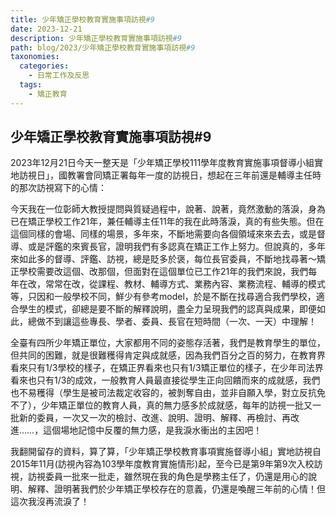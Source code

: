 ```yaml
---
title: 少年矯正學校教育實施事項訪視#9
date: 2023-12-21
description: 少年矯正學校教育實施事項訪視#9
path: blog/2023/少年矯正學校教育實施事項訪視#9
taxonomies:
  categories: 
    - 日常工作及反思
  tags: 
    - 矯正教育
---
```

## 少年矯正學校教育實施事項訪視#9
2023年12月21日今天一整天是「少年矯正學校111學年度教育實施事項督導小組實地訪視日」，國教署會同矯正署每年一度的訪視日，想起在三年前還是輔導主任時的那次訪視寫下的心情：

今天我在一位彰師大教授提問與質疑過程中，說著、說著，竟然激動的落淚，身為已在矯正學校工作21年，兼任輔導主任11年的我在此時落淚，真的有些失態。但在這個同樣的會場、同樣的場景，多年來，不斷地需要向各個領域來來去去，或是督導、或是評鑑的來賓長官，證明我們有多認真在矯正工作上努力。但說真的，多年來如此多的督導、評鑑、訪視，總是貶多於褒，每位長官委員，不斷地找尋著～矯正學校需要改這個、改那個，但面對在這個單位已工作21年的我們來說，我們每年在改，常常在改，從課程、教材、輔導方式、業務內容、業務流程、輔導的模式等，只因和一般學校不同，鮮少有參考model，於是不斷在找尋適合我們學校，適合學生的模式，卻總是要不斷的解釋說明，盡全力呈現我們的認真與成果，即便如此，總做不到讓這些專長、學者、委員、長官在短時間（一次、一天）中理解！

全臺有四所少年矯正單位，大家都用不同的姿態存活著，我們是教育學生的單位，但共同的困難，就是很難穫得肯定與成就感，因為我們百分之百的努力，在教育界看來只有1/3學校的樣子，在矯正界看來也只有1/3矯正單位的樣子，在少年司法界看來也只有1/3的成效，一般教育人員最直接從學生正向回饋而來的成就感，我們也不易穫得（學生是被司法裁定收容的，被剝奪自由，並非自願入學，對立反抗免不了），少年矯正單位的教育人員，真的無力感多於成就感，每年的訪視一批又一批新的委員，一次又一次的檢討、改進、說明、證明、解釋、再檢討、再改進……，這個場地記憶中反覆的無力感，是我淚水衝出的主因吧！

我翻開留存的資料，算了算，「少年矯正學校教育事項實施督導小組」實地訪視自2015年11月(訪視內容為103學年度教育實施情形)起，至今已是第9年第9次入校訪視，訪視委員一批來一批走，雖然現在我的角色是學務主任了，仍還是用心的說明、解釋、證明著我們於少年矯正學校存在的意義，仍還是喚醒三年前的心情！但這次我沒再流淚了！

